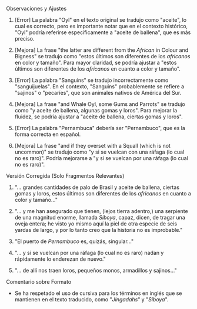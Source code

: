 Observaciones y Ajustes

1. [Error] La palabra "Oyl" en el texto original se tradujo como "aceite", lo cual es correcto, pero es importante notar que en el contexto histórico, "Oyl" podría referirse específicamente a "aceite de ballena", que es más preciso.
   
2. [Mejora] La frase "the latter are different from the _African_ in Colour and Bigness" se tradujo como "estos últimos son diferentes de los _africanos_ en color y tamaño". Para mayor claridad, se podría ajustar a "estos últimos son diferentes de los _africanos_ en cuanto a color y tamaño".

3. [Error] La palabra "Sanguins" se tradujo incorrectamente como "sanguijuelas". En el contexto, "Sanguins" probablemente se refiere a "sajinos" o "pecaríes", que son animales nativos de América del Sur.

4. [Mejora] La frase "and Whale Oyl, some Gums and Parrots" se tradujo como "y aceite de ballena, algunas gomas y loros". Para mejorar la fluidez, se podría ajustar a "aceite de ballena, ciertas gomas y loros".

5. [Error] La palabra "Pernambuca" debería ser "Pernambuco", que es la forma correcta en español.

6. [Mejora] La frase "and if they overset with a Squall (which is not uncommon)" se tradujo como "y si se vuelcan con una ráfaga (lo cual no es raro)". Podría mejorarse a "y si se vuelcan por una ráfaga (lo cual no es raro)".

Versión Corregida (Solo Fragmentos Relevantes)

1. "... grandes cantidades de palo de Brasil y aceite de ballena, ciertas gomas y loros, estos últimos son diferentes de los _africanos_ en cuanto a color y tamaño..."

2. "... y me han asegurado que tienen, (lejos tierra adentro,) una serpiente de una magnitud enorme, llamada _Siboya_, capaz, dicen, de tragar una oveja entera; he visto yo mismo aquí la piel de otra especie de seis yardas de largo, y por lo tanto creo que la historia no es improbable."

3. "El puerto de _Pernambuco_ es, quizás, singular..."

4. "... y si se vuelcan por una ráfaga (lo cual no es raro) nadan y rápidamente lo enderezan de nuevo."

5. "... de allí nos traen loros, pequeños monos, armadillos y sajinos..."

Comentario sobre Formato

- Se ha respetado el uso de cursiva para los términos en inglés que se mantienen en el texto traducido, como "_Jingadahs_" y "_Siboya_".